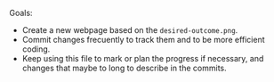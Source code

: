 Goals:

- Create a new webpage based on the `desired-outcome.png`.
- Commit changes frecuently to track them and to be more efficient coding.
- Keep using this file to mark or plan the progress if necessary, and changes that maybe to long to describe in the commits.